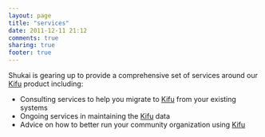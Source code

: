 ```yaml
---
layout: page
title: "services"
date: 2011-12-11 21:12
comments: true
sharing: true
footer: true
---
```


Shukai is gearing up to provide a comprehensive set of services around our [Kifu](http://www.kifuapp.com) product including:

- Consulting services to help you migrate to [Kifu](http://www.kifuapp.com) from your existing systems
- Ongoing services in maintaining the [Kifu](http://www.kifuapp.com) data
- Advice on how to better run your community organization using [Kifu](http://www.kifuapp.com)

